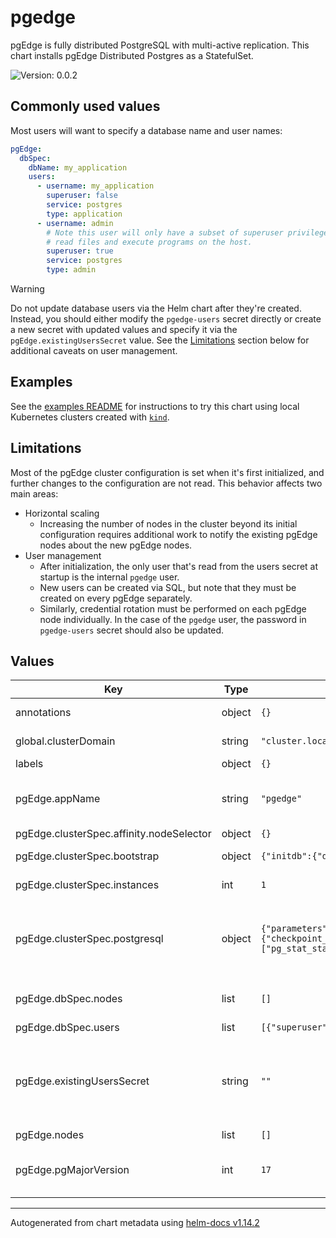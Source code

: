# pgedge

pgEdge is fully distributed PostgreSQL with multi-active replication. This
chart installs pgEdge Distributed Postgres as a StatefulSet.

![Version: 0.0.2](https://img.shields.io/badge/Version-0.0.2-informational?style=flat-square)

## Commonly used values

Most users will want to specify a database name and user names:

```yaml
pgEdge:
  dbSpec:
    dbName: my_application
    users:
      - username: my_application
        superuser: false
        service: postgres
        type: application
      - username: admin
        # Note this user will only have a subset of superuser privileges to exclude the abilities to
        # read files and execute programs on the host.
        superuser: true
        service: postgres
        type: admin
```

> [!WARNING]
> Do not update database users via the Helm chart after they're created. Instead, you should either
> modify the `pgedge-users` secret directly or create a new secret with updated values and specify
> it via the `pgEdge.existingUsersSecret` value. See the [Limitations](#limitations) section below
> for additional caveats on user management.

## Examples

See the [examples README](./examples/README.md) for instructions to try this chart using local
Kubernetes clusters created with [`kind`](https://kind.sigs.k8s.io/).

## Limitations

Most of the pgEdge cluster configuration is set when it's first initialized, and further changes to
the configuration are not read. This behavior affects two main areas:

- Horizontal scaling
  - Increasing the number of nodes in the cluster beyond its initial configuration requires
    additional work to notify the existing pgEdge nodes about the new pgEdge nodes.
- User management
  - After initialization, the only user that's read from the users secret at startup is the internal
    `pgedge` user.
  - New users can be created via SQL, but note that they must be created on every pgEdge separately.
  - Similarly, credential rotation must be performed on each pgEdge node individually. In the case
    of the `pgedge` user, the password in `pgedge-users` secret should also be updated.

## Values

| Key | Type | Default | Description |
|-----|------|---------|-------------|
| annotations | object | `{}` | Additional annotations to apply to all created objects. |
| global.clusterDomain | string | `"cluster.local"` | Set to the cluster's domain if the cluster uses a custom domain. |
| labels | object | `{}` | Additional labels to apply to all created objects. |
| pgEdge.appName | string | `"pgedge"` | Determines the name of the pgEdge StatefulSet and theapp.kubernetes.io/name label. Many other values are derived from this name, so it must be less than or equal to 26 characters in length. |
| pgEdge.clusterSpec.affinity.nodeSelector | object | `{}` |  |
| pgEdge.clusterSpec.bootstrap | object | `{"initdb":{"database":"app","encoding":"UTF8","owner":"app","postInitApplicationSQL":["CREATE EXTENSION spock;","CREATE EXTENSION snowflake;","CREATE EXTENSION lolor;"],"postInitSQL":[],"postInitTemplateSQL":[]}}` | initdb bootstrap configuration for each CNPG Cluster. |
| pgEdge.clusterSpec.instances | int | `1` | The number of PostgreSQL instances to deploy in each CNPG Cluster |
| pgEdge.clusterSpec.postgresql | object | `{"parameters":{"checkpoint_completion_target":"0.9","checkpoint_timeout":"15min","dynamic_shared_memory_type":"posix","hot_standby_feedback":"on","spock.allow_ddl_from_functions":"on","spock.conflict_log_level":"DEBUG","spock.conflict_resolution":"last_update_wins","spock.enable_ddl_replication":"on","spock.include_ddl_repset":"on","spock.save_resolutions":"on","track_commit_timestamp":"on","track_io_timing":"on","wal_level":"logical","wal_sender_timeout":"5s"},"shared_preload_libraries":["pg_stat_statements","snowflake","spock"]}` | PostgreSQL configuration parameters to set for each CNPG cluster. These parameters will override the defaults defined in the values.yaml file. See https://www.postgresql.org/docs/current/runtime-config.html for a list of available parameters. |
| pgEdge.dbSpec.nodes | list | `[]` | Used to override the nodes in the generated db spec. This can be useful in multi-cluster setups, like the included multi-cluster example. |
| pgEdge.dbSpec.users | list | `[{"superuser":false,"type":"application","username":"app"},{"superuser":true,"username":"admin"}]` | Database users to be created. |
| pgEdge.existingUsersSecret | string | `""` | The name of an existing users secret in the release namespace. If not specified, a new secret will generate random passwords for each user and store them in a new secret. See the pgedge-docker README for the format of this secret: https://github.com/pgEdge/pgedge-docker?tab=readme-ov-file#database-configuration |
| pgEdge.nodes | list | `[]` |  |
| pgEdge.pgMajorVersion | int | `17` | Sets the major version of PostgreSQL to use. Must be one of the major versions defined in the   included ImageCatalog. The default is 17, which uses PostgreSQL 17 with pgEdge extensions. |

----------------------------------------------
Autogenerated from chart metadata using [helm-docs v1.14.2](https://github.com/norwoodj/helm-docs/releases/v1.14.2)
